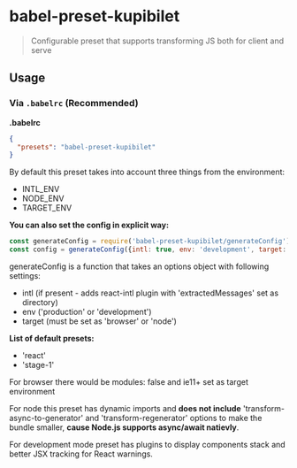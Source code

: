 # babel-preset-kupibilet

> Configurable preset that supports transforming JS both for client and serve

## Usage

### Via `.babelrc` (Recommended)

**.babelrc**

```json
{
  "presets": "babel-preset-kupibilet"
}
```
By default this preset takes into account three things from the environment:

- INTL_ENV
- NODE_ENV
- TARGET_ENV

**You can also set the config in explicit way:**

```js
const generateConfig = require('babel-preset-kupibilet/generateConfig')
const config = generateConfig({intl: true, env: 'development', target: 'node'})
```

generateConfig is a function that takes an options object with following settings: 

- intl (if present - adds react-intl plugin with 'extractedMessages' set as directory)
- env ('production' or 'development')
- target (must be set as 'browser' or 'node')

**List of default presets:**

- 'react'
- 'stage-1'

For browser there would be modules: false and ie11+ set as target environment

For node this preset has dynamic imports and **does not include** 'transform-async-to-generator' and 'transform-regenerator' options to make the bundle smaller,
**cause Node.js supports async/await natievly**.

For development mode preset has plugins to display components stack and better JSX tracking for React warnings.




